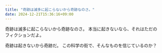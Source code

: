 ```yaml
---
title: "奇跡は滅多に起こらないから奇跡なのさ。"
date: 2024-12-21T15:36:16+09:00
---
```

奇跡は滅多に起こらないから奇跡なのさ。
本当に起きないなら、それはただのフィクションだよ。

奇跡は起きないから奇跡だ。
この科学の街で、そんなものを信じているのか？
